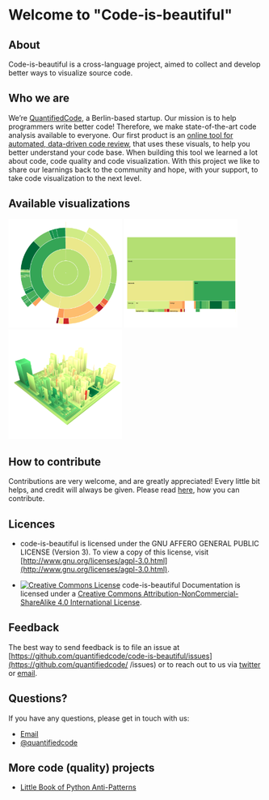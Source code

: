 # Welcome to "Code-is-beautiful"

## About
Code-is-beautiful is a cross-language project, aimed to collect and develop better ways to visualize source code.

## Who we are

We’re [QuantifiedCode](https://www.quantifiedcode.com), a Berlin-based startup. Our mission is to help programmers write better code! Therefore, we make state-of-the-art code analysis available to everyone. Our first product is an [online tool for automated, data-driven code review](https://www.quantifiedcode.com), that uses these visuals, to help you better understand your code base. When building this tool we learned a lot about code, code quality and code visualization. With this project we like to share our learnings back to the community and hope, with your support, to take code visualization to the next level.

## Available visualizations

<a href="/sunburst/README.md"><img src="/src/assets/images/sunburst.png?raw=true" width="225" alt="Sunburst (Hierarchical pie chart)"></a>
<a href="/sunburst/README.md"><img src="/src/assets/images/stack.png?raw=true" width="225" alt="Sunburst (Hierarchical pie chart)"></a>
<a href="/sunburst/README.md"><img src="/src/assets/images/code_city.png?raw=true" width="225" alt="Code city"></a>


## How to contribute

Contributions are very welcome, and are greatly appreciated! Every little bit helps, and credit will always be given. Please read [here](CONTRIBUTING.md), how you can contribute.

## Licences

* code-is-beautiful is licensed under the GNU AFFERO GENERAL PUBLIC LICENSE (Version 3). To view a copy of this license, visit [http://www.gnu.org/licenses/agpl-3.0.html](http://www.gnu.org/licenses/agpl-3.0.html).

* [![Creative Commons License](https://i.creativecommons.org/l/by-nc-sa/4.0/80x15.png)](http://creativecommons.org/licenses/by-nc/4.0/) code-is-beautiful Documentation is licensed under a [Creative Commons Attribution-NonCommercial-ShareAlike 4.0 International License](http://creativecommons.org/licenses/by-nc-sa/4.0/).

## Feedback
The best way to send feedback is to file an issue at [https://github.com/quantifiedcode/code-is-beautiful/issues](https://github.com/quantifiedcode/ /issues) or to reach out to us via [twitter](https://twitter/quantifiedcode) or [email](https://www.quantifiedcode.com/contact).

## Questions?

If you have any questions, please get in touch with us:

* [Email](https://www.quantifiedcode.com/contact)
* [@quantifiedcode](https://twitter.com/quantifiedcode)

## More code (quality) projects

* [Little Book of Python Anti-Patterns](http://docs.quantifiedcode.com/python-code-patterns/)
